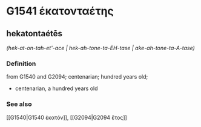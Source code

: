 # G1541 ἑκατονταέτης

## hekatontaétēs

_(hek-at-on-tah-et'-ace | hek-ah-tone-ta-EH-tase | ake-ah-tone-ta-A-tase)_

### Definition

from G1540 and G2094; centenarian; hundred years old; 

- centenarian, a hundred years old

### See also

[[G1540|G1540 ἑκατόν]], [[G2094|G2094 ἔτος]]
